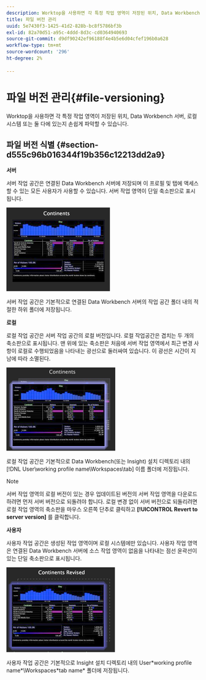 ```yaml
---
description: Worktop을 사용하면 각 특정 작업 영역이 저장된 위치, Data Workbench 서버, 로컬 시스템 또는 둘 다에 있는지 손쉽게 파악할 수 있습니다.
title: 파일 버전 관리
uuid: 5e7430f3-1425-41d2-828b-bc8f5786bf3b
exl-id: 82a70d51-a95c-4ddd-8d3c-cd0364940693
source-git-commit: d9df90242ef96188f4e4b5e6d04cfef196b0a628
workflow-type: tm+mt
source-wordcount: '296'
ht-degree: 2%

---
```


# 파일 버전 관리{#file-versioning}

Worktop을 사용하면 각 특정 작업 영역이 저장된 위치, Data Workbench 서버, 로컬 시스템 또는 둘 다에 있는지 손쉽게 파악할 수 있습니다.

## 파일 버전 식별 {#section-d555c96b016344f19b356c12213dd2a9}

**서버**

서버 작업 공간은 연결된 Data Workbench 서버에 저장되며 이 프로필 및 탭에 액세스할 수 있는 모든 사용자가 사용할 수 있습니다. 서버 작업 영역이 단일 축소판으로 표시됩니다.

![](assets/wsp_thumb_server.png)

서버 작업 공간은 기본적으로 연결된 Data Workbench 서버의 작업 공간 폴더 내의 적절한 하위 폴더에 저장됩니다.

**로컬**

로컬 작업 공간은 서버 작업 공간의 로컬 버전입니다. 로컬 작업공간은 겹치는 두 개의 축소판으로 표시됩니다. 맨 위에 있는 축소판은 처음에 서버 작업 영역에서 최근 변경 사항이 로컬로 수행되었음을 나타내는 광선으로 둘러싸여 있습니다. 이 광선은 시간이 지남에 따라 소멸된다.

![](assets/wsp_thumb_local.png)

로컬 작업 공간은 기본적으로 Data Workbench(또는 Insight) 설치 디렉토리 내의 [!DNL User\working profile name\Workspaces\tab] 이름 폴더에 저장됩니다.

>[!NOTE]
>
>서버 작업 영역의 로컬 버전이 있는 경우 업데이트된 버전의 서버 작업 영역을 다운로드하려면 먼저 서버 버전으로 되돌려야 합니다. 로컬 변경 없이 서버 버전으로 되돌리려면 로컬 작업 영역의 축소판을 마우스 오른쪽 단추로 클릭하고 **[!UICONTROL Revert to server version]** 를 클릭합니다.

**사용자**

사용자 작업 공간은 생성된 작업 영역이며 로컬 시스템에만 있습니다. 사용자 작업 영역은 연결된 Data Workbench 서버에 소스 작업 영역이 없음을 나타내는 점선 윤곽선이 있는 단일 축소판으로 표시됩니다.

![](assets/wsp_thumb_user.png)

사용자 작업 공간은 기본적으로 Insight 설치 디렉토리 내의 User\*working profile name*\Workspaces\*tab name* 폴더에 저장됩니다.
